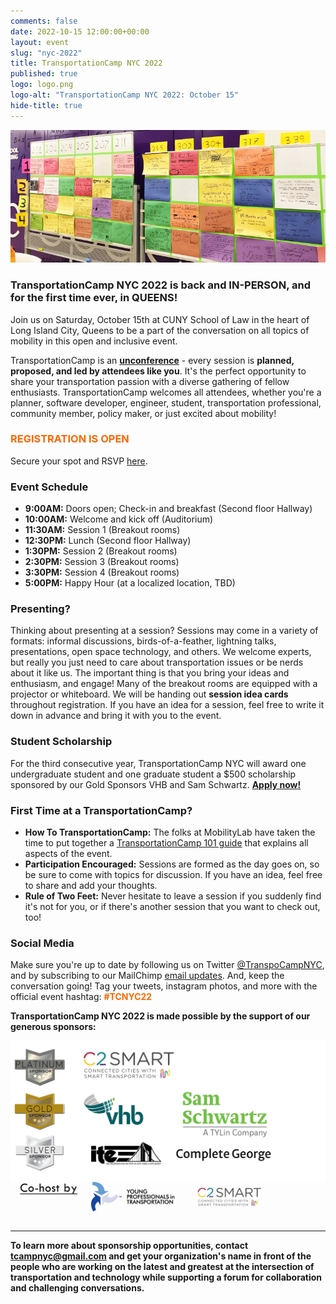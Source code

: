 ```yaml
---
comments: false
date: 2022-10-15 12:00:00+00:00
layout: event
slug: "nyc-2022"
title: TransportationCamp NYC 2022
published: true
logo: logo.png
logo-alt: "TransportationCamp NYC 2022: October 15"
hide-title: true
---
```


<img src="board.jpg" alt="Board" />

### TransportationCamp NYC 2022 is back and IN-PERSON, and for the first time ever, in QUEENS!

Join us on Saturday, October 15th at CUNY School of Law in the heart of Long Island City, Queens to be a part of the conversation on all topics of mobility in this open and inclusive event.

TransportationCamp is an **[unconference](https://en.wikipedia.org/wiki/Unconference)** - every session is **planned, proposed, and led by attendees like you**. It&#39;s the perfect opportunity to share your transportation passion with a diverse gathering of fellow enthusiasts. TransportationCamp welcomes all attendees, whether you&#39;re a planner, software developer, engineer, student, transportation professional, community member, policy maker, or just excited about mobility!

<h3 style="color: #FF6600;">REGISTRATION IS OPEN</h3>

Secure your spot and RSVP [here](https://www.eventbrite.com/e/399265031457/).

### Event Schedule
- **9:00AM:** Doors open; Check-in and breakfast (Second floor Hallway)
- **10:00AM:** Welcome and kick off (Auditorium)
- **11:30AM:** Session 1 (Breakout rooms)
- **12:30PM:** Lunch (Second floor Hallway)
- **1:30PM:** Session 2 (Breakout rooms)
- **2:30PM:** Session 3 (Breakout rooms)
- **3:30PM:** Session 4 (Breakout rooms)
- **5:00PM:** Happy Hour (at a localized location, TBD)

### Presenting?
Thinking about presenting at a session? Sessions may come in a variety of formats: informal discussions, birds-of-a-feather, lightning talks, presentations, open space technology, and others. We welcome experts, but really you just need to care about transportation issues or be nerds about it like us. The important thing is that you bring your ideas and enthusiasm, and engage! Many of the breakout rooms are equipped with a projector or whiteboard. We will be handing out **session idea cards** throughout registration. If you have an idea for a session, feel free to write it down in advance and bring it with you to the event.

### Student Scholarship
For the third consecutive year, TransportationCamp NYC will award one undergraduate student and one graduate student a $500 scholarship sponsored by our Gold Sponsors VHB and Sam Schwartz. **[Apply now!](https://forms.gle/9kLeniN76yaRK6ZM8)**

### First Time at a TransportationCamp?
- **How To TransportationCamp:** The folks at MobilityLab have taken the time to put together a [TransportationCamp 101 guide](http://transportationcamp.org/2011/02/how-transportationcamp-works-the-essential-guide/) that explains all aspects of the event.
- **Participation Encouraged:** Sessions are formed as the day goes on, so be sure to come with topics for discussion. If you have an idea, feel free to share and add your thoughts.
- **Rule of Two Feet:** Never hesitate to leave a session if you suddenly find it&#39;s not for you, or if there&#39;s another session that you want to check out, too!

### Social Media
Make sure you&#39;re up to date by following us on Twitter [@TranspoCampNYC](https://twitter.com/transpocampnyc), and by subscribing to our MailChimp [email updates](http://eepurl.com/dFtMzX). And, keep the conversation going! Tag your tweets, instagram photos, and more with the official event hashtag: <span style="color: #FF6600;">**#TCNYC22**</span>

**TransportationCamp NYC 2022 is made possible by the support of our generous sponsors:**

<img src="sponsors.png" alt="Sponsor logos" />

---
**To learn more about sponsorship opportunities, contact [tcampnyc@gmail.com](mailto:tcampnyc@gmail.com) and get your organization's name in front of the people who are working on the latest and greatest at the intersection of transportation and technology while supporting a forum for collaboration and challenging conversations.**
